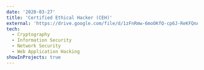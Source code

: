 ```yaml
---
date: '2020-03-27'
title: 'Certified Ethical Hacker (CEH)'
external: 'https://drive.google.com/file/d/1zFnRmw-6moOKfQ-cp6J-ReKFQnA5IHYL/view?usp=sharing'
tech:
  - Cryptography 
  - Information Security 
  - Network Security 
  - Web Application Hacking 
showInProjects: true
---
```



